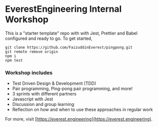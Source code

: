# EverestEngineering Internal Workshop

This is a "starter template" repo with with Jest, Prettier and Babel configured and ready to go. To get started,

```shell
git clone https://github.com/FaizuddinEverest/pingpong.git
git remote remove origin
npm i
npm test
```

### Workshop includes
- Test Driven Design & Development (TDD)
- Pair programming, Ping-pong pair programming, and more!
- 3 sprints with different partners
- Javascript with Jest
- Discussion and group learning
- Reflection on how and when to use these approaches in regular work


For more, visit [https://everest.engineering](https://everest.engineering).
